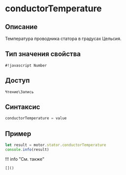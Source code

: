 # conductorTemperature

## Описание
Температура проводника статора в градусах Цельсия.

## Тип значения свойства
`#!javascript Number`

## Доступ
`Чтение\Запись`

## Синтаксис
```javascript
conductorTemperature = value
```

## Пример
```javascript linenums="1"
let result = motor.stator.conductorTemperature
console.info(result)
```

!!! info "См. также"

    []()


